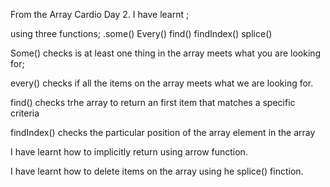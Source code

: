 From the Array Cardio Day 2. I have learnt ;

using three functions;
    .some()
    Every()
    find()
    findIndex()
    splice()

 Some() checks is at least one thing in the array meets what you are looking for;

 every() checks if all the items on the array meets what we are looking for.

 find() checks trhe array  to return an first item that matches a specific criteria

 findIndex() checks the particular position of the array element in the array



 I have learnt how to implicitly return using arrow function.

 I have learnt how to delete items on the array using he splice() finction.
